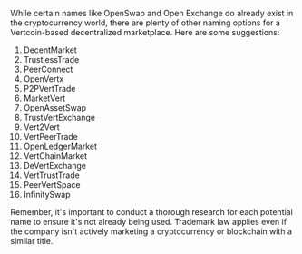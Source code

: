 While certain names like OpenSwap and Open Exchange do already exist in the cryptocurrency world, there are plenty of other naming options for a Vertcoin-based decentralized marketplace. Here are some suggestions:

1. DecentMarket
2. TrustlessTrade
3. PeerConnect
4. OpenVertx
5. P2PVertTrade
6. MarketVert
7. OpenAssetSwap
8. TrustVertExchange
9. Vert2Vert
10. VertPeerTrade
11. OpenLedgerMarket
12. VertChainMarket
13. DeVertExchange
14. VertTrustTrade
15. PeerVertSpace
16. InfinitySwap

Remember, it's important to conduct a thorough research for each potential name to ensure it's not already being used. Trademark law applies even if the company isn't actively marketing a cryptocurrency or blockchain with a similar title.